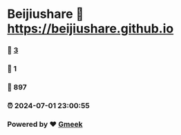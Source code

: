 # Beijiushare :link: https://beijiushare.github.io 
### :page_facing_up: [3](https://beijiushare.github.io/tag.html) 
### :speech_balloon: 1 
### :hibiscus: 897 
### :alarm_clock: 2024-07-01 23:00:55 
### Powered by :heart: [Gmeek](https://github.com/Meekdai/Gmeek)

